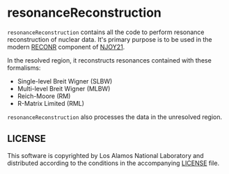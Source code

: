 # resonanceReconstruction
`resonanceReconstruction` contains all the code to perform resonance reconstruction of nuclear data. It's primary purpose is to be used in the modern [RECONR](https://github.com/njoy/RECONR) component of [NJOY21](https://github.com/njoy/NJOY21).

In the resolved region, it reconstructs resonances contained with these formalisms:

- Single-level Breit Wigner (SLBW)
- Multi-level Breit Wigner (MLBW)
- Reich-Moore (RM) 
- R-Matrix Limited (RML)

`resonanceReconstruction` also processes the data in the unresolved region.

## LICENSE
This software is copyrighted by Los Alamos National Laboratory and distributed
according to the conditions in the accompanying [LICENSE](LICENSE) file. 
